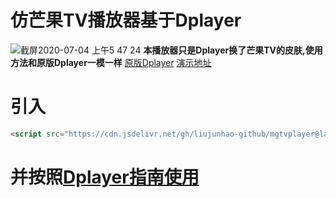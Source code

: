 # 仿芒果TV播放器基于Dplayer
![截屏2020-07-04 上午5 47 24](https://user-images.githubusercontent.com/61572188/86499188-5a050080-bdbc-11ea-9c18-4fcd8898b0ca.png)
**本播放器只是Dplayer换了芒果TV的皮肤,使用方法和原版Dplayer一模一样**
[原版Dplayer](https://github.com/MoePlayer/DPlayer "原版Dplayer")
[演示地址](https://plugin.blueagle.top/other/mgtvplayer.html "在线演示地址")
# 引入
```html
<script src="https://cdn.jsdelivr.net/gh/liujunhao-github/mgtvplayer@latest/dplayer.min.js"></script>
```
# 并按照[Dplayer指南使用](https://dplayer.js.org/zh/guide/ "Dplayer指南使用")
